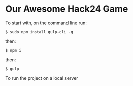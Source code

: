 # Our Awesome Hack24 Game

To start with, on the command line run:

`$ sudo npm install gulp-cli -g`

then:

`$ npm i`

then:

`$ gulp`

To run the project on a local server

